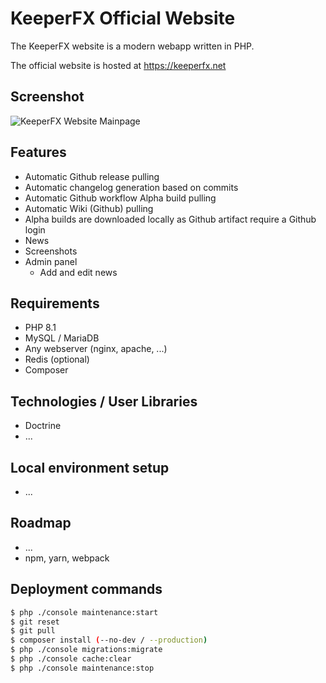 KeeperFX Official Website
=========================

The KeeperFX website is a modern webapp written in PHP.

The official website is hosted at https://keeperfx.net

## Screenshot

![KeeperFX Website Mainpage](https://v0id.us/uploads/YrdYrzNsMrmY2LEd.png)

## Features

- Automatic Github release pulling
- Automatic changelog generation based on commits
- Automatic Github workflow Alpha build pulling
- Automatic Wiki (Github) pulling
- Alpha builds are downloaded locally as Github artifact require a Github login
- News
- Screenshots
- Admin panel
    - Add and edit news

## Requirements

- PHP 8.1
- MySQL / MariaDB
- Any webserver (nginx, apache, ...)
- Redis (optional)
- Composer

## Technologies / User Libraries

- Doctrine
- ...

## Local environment setup

- ...

## Roadmap

- ...
- npm, yarn, webpack

## Deployment commands

```bash
$ php ./console maintenance:start
$ git reset
$ git pull
$ composer install (--no-dev / --production)
$ php ./console migrations:migrate
$ php ./console cache:clear
$ php ./console maintenance:stop
```
